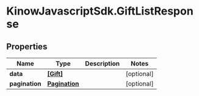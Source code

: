 # KinowJavascriptSdk.GiftListResponse

## Properties
Name | Type | Description | Notes
------------ | ------------- | ------------- | -------------
**data** | [**[Gift]**](Gift.md) |  | [optional] 
**pagination** | [**Pagination**](Pagination.md) |  | [optional] 


